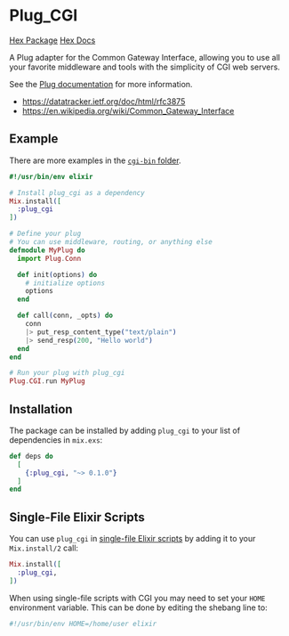 # Plug_CGI

[Hex Package](https://hex.pm/packages/plug_cgi)
[Hex Docs](https://hexdocs.pm/plug_cgi)

A Plug adapter for the Common Gateway Interface,
allowing you to use all your favorite middleware and tools with the simplicity
of CGI web servers.

See the [Plug documentation](https://hexdocs.pm/plug/) for more information.

- https://datatracker.ietf.org/doc/html/rfc3875
- https://en.wikipedia.org/wiki/Common_Gateway_Interface

## Example

There are more examples in the
[`cgi-bin` folder](https://github.com/rushsteve1/plug_cgi/tree/main/cgi-bin).

```elixir
#!/usr/bin/env elixir

# Install plug_cgi as a dependency
Mix.install([
  :plug_cgi
])

# Define your plug
# You can use middleware, routing, or anything else
defmodule MyPlug do
  import Plug.Conn

  def init(options) do
    # initialize options
    options
  end

  def call(conn, _opts) do
    conn
    |> put_resp_content_type("text/plain")
    |> send_resp(200, "Hello world")
  end
end

# Run your plug with plug_cgi
Plug.CGI.run MyPlug
```

## Installation

The package can be installed by adding `plug_cgi` to your list of dependencies
in `mix.exs`:

```elixir
def deps do
  [
    {:plug_cgi, "~> 0.1.0"}
  ]
end
```

## Single-File Elixir Scripts

You can use `plug_cgi` in
[single-file Elixir scripts](https://fly.io/phoenix-files/single-file-elixir-scripts/)
by adding it to your `Mix.install/2` call:

```elixir
Mix.install([ 
  :plug_cgi, 
])
```

When using single-file scripts with CGI you may need to set your `HOME`
environment variable. This can be done by editing the shebang line to:

```sh
#!/usr/bin/env HOME=/home/user elixir
```

